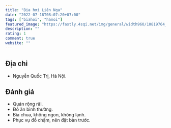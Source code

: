 ```yaml
---
title: "Bia hơi Liên Nga"
date: "2022-07-18T08:07:20+07:00"
tags: ["biahoi", "hanoi"]
featured_image: "https://fastly.4sqi.net/img/general/width960/10819764_RLEcQpPrdPhxsuRpPFtKHL0_gTepkIHG02RXLHNjXR4.jpg"
description: ""
rating: 1
comment: true
website: ""
---
```


## Địa chỉ

- Nguyễn Quốc Trị, Hà Nội.

## Đánh giá

- Quán rộng rãi.
- Đồ ăn bình thường.
- Bia chua, không ngon, không lạnh.
- Phục vụ đồ chậm, nên đặt bàn trước.
